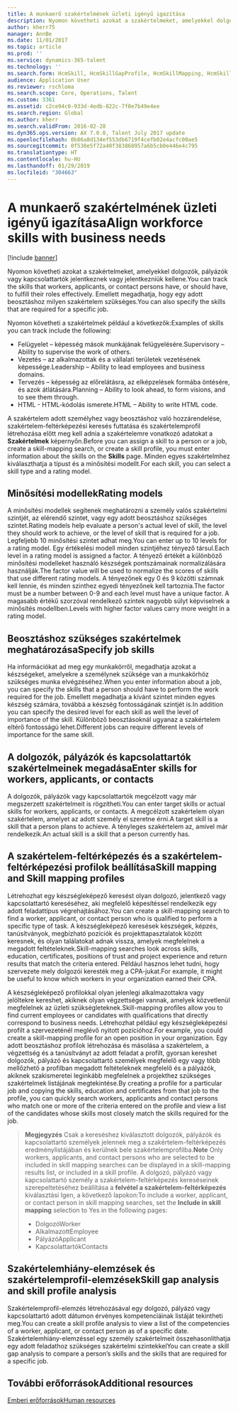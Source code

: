 ```yaml
---
title: A munkaerő szakértelmének üzleti igényű igazítása
description: Nyomon követheti azokat a szakértelmeket, amelyekkel dolgozók, pályázók vagy kapcsolattartók jelentkeznek vagy jelentkezniük kellene. Emellett megadhatja, hogy egy adott beosztáshoz milyen szakértelem szükséges.
author: kherr75
manager: AnnBe
ms.date: 11/01/2017
ms.topic: article
ms.prod: ''
ms.service: dynamics-365-talent
ms.technology: ''
ms.search.form: HcmSkill, HcmSkillGapProfile, HcmSkillMapping, HcmSkillType
audience: Application User
ms.reviewer: rschloma
ms.search.scope: Core, Operations, Talent
ms.custom: 3361
ms.assetid: c2ce94c0-933d-4edb-822c-7f0e7b49e4ee
ms.search.region: Global
ms.author: kherr
ms.search.validFrom: 2016-02-28
ms.dyn365.ops.version: AX 7.0.0, Talent July 2017 update
ms.openlocfilehash: 0b86a8d134ef553db6719f4cefb02e4acfc00ae5
ms.sourcegitcommit: 0f530e5f72a40f383868957a6b5cb0e446e4c795
ms.translationtype: HT
ms.contentlocale: hu-HU
ms.lasthandoff: 01/29/2019
ms.locfileid: "304663"
---
```

# <a name="align-workforce-skills-with-business-needs"></a><span data-ttu-id="9d709-104">A munkaerő szakértelmének üzleti igényű igazítása</span><span class="sxs-lookup"><span data-stu-id="9d709-104">Align workforce skills with business needs</span></span>

[!include [banner](includes/banner.md)]

<span data-ttu-id="9d709-105">Nyomon követheti azokat a szakértelmeket, amelyekkel dolgozók, pályázók vagy kapcsolattartók jelentkeznek vagy jelentkezniük kellene.</span><span class="sxs-lookup"><span data-stu-id="9d709-105">You can track the skills that workers, applicants, or contact persons have, or should have, to fulfill their roles effectively.</span></span> <span data-ttu-id="9d709-106">Emellett megadhatja, hogy egy adott beosztáshoz milyen szakértelem szükséges.</span><span class="sxs-lookup"><span data-stu-id="9d709-106">You can also specify the skills that are required for a specific job.</span></span>

<span data-ttu-id="9d709-107">Nyomon követheti a szakértelmek például a következők:</span><span class="sxs-lookup"><span data-stu-id="9d709-107">Examples of skills you can track include the following:</span></span>
-   <span data-ttu-id="9d709-108">Felügyelet – képesség mások munkájának felügyelésére.</span><span class="sxs-lookup"><span data-stu-id="9d709-108">Supervisory – Ability to supervise the work of others.</span></span>
-   <span data-ttu-id="9d709-109">Vezetés – az alkalmazottak és a vállalati területek vezetésének képessége.</span><span class="sxs-lookup"><span data-stu-id="9d709-109">Leadership – Ability to lead employees and business domains.</span></span>
-   <span data-ttu-id="9d709-110">Tervezés – képesség az előrelátásra, az elképzelések formába öntésére, és azok átlátására.</span><span class="sxs-lookup"><span data-stu-id="9d709-110">Planning – Ability to look ahead, to form visions, and to see them through.</span></span>
-   <span data-ttu-id="9d709-111">HTML - HTML-kódolás ismerete.</span><span class="sxs-lookup"><span data-stu-id="9d709-111">HTML – Ability to write HTML code.</span></span>

<span data-ttu-id="9d709-112">A szakértelem adott személyhez vagy beosztáshoz való hozzárendelése, szakértelem-feltérképezési keresés futtatása és szakértelemprofil létrehozása előtt meg kell adnia a szakértelemre vonatkozó adatokat a **Szakértelmek** képernyőn.</span><span class="sxs-lookup"><span data-stu-id="9d709-112">Before you can assign a skill to a person or a job, create a skill-mapping search, or create a skill profile, you must enter information about the skills on the **Skills** page.</span></span> <span data-ttu-id="9d709-113">Minden egyes szakértelmhez kiválaszthatja a típust és a minősítési modellt.</span><span class="sxs-lookup"><span data-stu-id="9d709-113">For each skill, you can select a skill type and a rating model.</span></span>

## <a name="rating-models"></a><span data-ttu-id="9d709-114">Minősítési modellek</span><span class="sxs-lookup"><span data-stu-id="9d709-114">Rating models</span></span>
<span data-ttu-id="9d709-115">A minősítési modellek segítenek meghatározni a személy valós szakértelmi szintjét, az elérendő szintet, vagy egy adott beosztáshoz szükséges szintet.</span><span class="sxs-lookup"><span data-stu-id="9d709-115">Rating models help evaluate a person's actual level of skill, the level they should work to achieve, or the level of skill that is required for a job.</span></span> <span data-ttu-id="9d709-116">Legfeljebb 10 minősítési szintet adhat meg.</span><span class="sxs-lookup"><span data-stu-id="9d709-116">You can enter up to 10 levels for a rating model.</span></span>  <span data-ttu-id="9d709-117">Egy értékelési modell minden szintjéhez tényező társul.</span><span class="sxs-lookup"><span data-stu-id="9d709-117">Each level in a rating model is assigned a factor.</span></span>  <span data-ttu-id="9d709-118">A tényező értékét a különböző minősítési modelleket használó készségek pontszámainak normalizálására használják.</span><span class="sxs-lookup"><span data-stu-id="9d709-118">The factor value will be used to normalize the scores of skills that use different rating models.</span></span>  <span data-ttu-id="9d709-119">A tényezőnek egy 0 és 9 közötti számnak kell lennie, és minden szinthez egyedi tényezőnek kell tartoznia.</span><span class="sxs-lookup"><span data-stu-id="9d709-119">The factor must be a number between 0-9 and each level must have a unique factor.</span></span>  <span data-ttu-id="9d709-120">A magasabb értékű szorzóval rendelkező szintek nagyobb súlyt képviselnek a minősítés modellben.</span><span class="sxs-lookup"><span data-stu-id="9d709-120">Levels with higher factor values carry more weight in a rating model.</span></span>

## <a name="specify-job-skills"></a><span data-ttu-id="9d709-121">Beosztáshoz szükséges szakértelmek meghatározása</span><span class="sxs-lookup"><span data-stu-id="9d709-121">Specify job skills</span></span>
<span data-ttu-id="9d709-122">Ha információkat ad meg egy munkakörről, megadhatja azokat a készségeket, amelyekre a személynek szüksége van a munkakörhöz szükséges munka elvégzéséhez.</span><span class="sxs-lookup"><span data-stu-id="9d709-122">When you enter information about a job, you can specify the skills that a person should have to perform the work required for the job.</span></span>  <span data-ttu-id="9d709-123">Emellett megadhatja a kívánt szintet minden egyes készség számára, továbbá a készség fontosságának szintjét is.</span><span class="sxs-lookup"><span data-stu-id="9d709-123">In addition you can specify the desired level for each skill as well the level of importance of the skill.</span></span> <span data-ttu-id="9d709-124">Különböző beosztásoknál ugyanaz a szakértelem eltérő fontosságú lehet.</span><span class="sxs-lookup"><span data-stu-id="9d709-124">Different jobs can require different levels of importance for the same skill.</span></span>

## <a name="enter-skills-for-workers-applicants-or-contacts"></a><span data-ttu-id="9d709-125">A dolgozók, pályázók és kapcsolattartók szakértelmeinek megadása</span><span class="sxs-lookup"><span data-stu-id="9d709-125">Enter skills for workers, applicants, or contacts</span></span>
<span data-ttu-id="9d709-126">A dolgozók, pályázók vagy kapcsolattartók megcélzott vagy már megszerzett szakértelmeit is rögzítheti.</span><span class="sxs-lookup"><span data-stu-id="9d709-126">You can enter target skills or actual skills for workers, applicants, or contacts.</span></span> <span data-ttu-id="9d709-127">A megcélzott szakértelem olyan szakértelem, amelyet az adott személy el szeretne érni.</span><span class="sxs-lookup"><span data-stu-id="9d709-127">A target skill is a skill that a person plans to achieve.</span></span> <span data-ttu-id="9d709-128">A tényleges szakértelem az, amivel már rendelkezik.</span><span class="sxs-lookup"><span data-stu-id="9d709-128">An actual skill is a skill that a person currently has.</span></span>

## <a name="skill-mapping-and-skill-mapping-profiles"></a><span data-ttu-id="9d709-129"> A szakértelem-feltérképezés és a szakértelem-feltérképezési profilok beállítása</span><span class="sxs-lookup"><span data-stu-id="9d709-129">Skill mapping and Skill mapping profiles</span></span>
<span data-ttu-id="9d709-130">Létrehozhat egy készségleképező keresést olyan dolgozó, jelentkező vagy kapcsolattartó kereséséhez, aki megfelelő képesítéssel rendelkezik egy adott feladattípus végrehajtásához.</span><span class="sxs-lookup"><span data-stu-id="9d709-130">You can create a skill-mapping search to find a worker, applicant, or contact person who is qualified to perform a specific type of task.</span></span> <span data-ttu-id="9d709-131">A készségleképező keresések készségek, képzés, tanúsítványok, megbízható pozíciók és projekttapasztalatok között keresnek, és olyan találatokat adnak vissza, amelyek megfelelnek a megadott feltételeknek.</span><span class="sxs-lookup"><span data-stu-id="9d709-131">Skill-mapping searches look across skills, education, certificates, positions of trust and project experience and return results that match the criteria entered.</span></span>  <span data-ttu-id="9d709-132">Például hasznos lehet tudni, hogy szervezete mely dolgozói keresték meg a CPA-jukat.</span><span class="sxs-lookup"><span data-stu-id="9d709-132">For example, it might be useful to know which workers in your organization earned their CPA.</span></span>

<span data-ttu-id="9d709-133">A készségleképező profilokkal olyan jelenlegi alkalmazottakra vagy jelöltekre kereshet, akiknek olyan végzettségei vannak, amelyek közvetlenül megfelelnek az üzleti szükségleteknek.</span><span class="sxs-lookup"><span data-stu-id="9d709-133">Skill-mapping profiles allow you to find current employees or candidates with qualifications that directly correspond to business needs.</span></span>  <span data-ttu-id="9d709-134">Létrehozhat például egy készségleképezési profilt a szervezeténél meglévő nyitott pozícióhoz.</span><span class="sxs-lookup"><span data-stu-id="9d709-134">For example, you could create a skill-mapping profile for an open position in your organization.</span></span> <span data-ttu-id="9d709-135">Egy adott beosztáshoz profilok létrehozása és másolása a szakértelem, a végzettség és a tanúsítványt az adott feladat a profilt, gyorsan kereshet dolgozók, pályázó és kapcsolattartó személyek megfelelő egy vagy több mellőzhető a profilban megadott feltételeknek megfelelő és a pályázók, akiknek szakismeretei leginkább megfelelnek a projekthez szükséges szakértelmek listájának megtekintése.</span><span class="sxs-lookup"><span data-stu-id="9d709-135">By creating a profile for a particular job and copying the skills, education and certificates from that job to the profile, you can quickly search workers, applicants and contact persons who match one or more of the criteria entered on the profile and view a list of the candidates whose skills most closely match the skills required for the job.</span></span>

> <span data-ttu-id="9d709-136">**Megjegyzés** Csak a kereséshez kiválasztott dolgozók, pályázók és kapcsolattartó személyek jelennek meg a szakértelem-feltérképezés eredménylistájában és kerülnek bele szakértelemprofilba.</span><span class="sxs-lookup"><span data-stu-id="9d709-136">**Note** Only workers, applicants, and contact persons who are selected to be included in skill mapping searches can be displayed in a skill-mapping results list, or included in a skill profile.</span></span> <span data-ttu-id="9d709-137">A dolgozó, pályázó vagy kapcsolattartó személy a szakértelem-feltérképezés kereséseinek szerepeltetéséhez beállítása a **felvétel a szakértelem-feltérképezés** kiválasztási Igen, a következő lapokon:</span><span class="sxs-lookup"><span data-stu-id="9d709-137">To include a worker, applicant, or contact person in skill mapping searches, set the **Include in skill mapping** selection to Yes in the following pages:</span></span>
> 
> + <span data-ttu-id="9d709-138">Dolgozó</span><span class="sxs-lookup"><span data-stu-id="9d709-138">Worker</span></span>
> + <span data-ttu-id="9d709-139">Alkalmazott</span><span class="sxs-lookup"><span data-stu-id="9d709-139">Employee</span></span>
> + <span data-ttu-id="9d709-140">Pályázó</span><span class="sxs-lookup"><span data-stu-id="9d709-140">Applicant</span></span>
> + <span data-ttu-id="9d709-141">Kapcsolattartók</span><span class="sxs-lookup"><span data-stu-id="9d709-141">Contacts</span></span>

## <a name="skill-gap-analysis-and-skill-profile-analysis"></a><span data-ttu-id="9d709-142">Szakértelemhiány-elemzések és szakértelemprofil-elemzések</span><span class="sxs-lookup"><span data-stu-id="9d709-142">Skill gap analysis and skill profile analysis</span></span>
<span data-ttu-id="9d709-143">Szakértelemprofil-elemzés létrehozásával egy dolgozó, pályázó vagy kapcsolattartó adott dátumon érvényes kompetenciáinak listáját tekintheti meg.</span><span class="sxs-lookup"><span data-stu-id="9d709-143">You can create a skill profile analysis to view a list of the competencies of a worker, applicant, or contact person as of a specific date.</span></span> <span data-ttu-id="9d709-144">Szakértelemhiány-elemzéssel egy személy szakértelmeit összehasonlíthatja egy adott feladathoz szükséges szakértelmi szintekkel</span><span class="sxs-lookup"><span data-stu-id="9d709-144">You can create a skill gap analysis to compare a person’s skills and the skills that are required for a specific job.</span></span>  



<a name="additional-resources"></a><span data-ttu-id="9d709-145">További erőforrások</span><span class="sxs-lookup"><span data-stu-id="9d709-145">Additional resources</span></span>
--------

[<span data-ttu-id="9d709-146">Emberi erőforrások</span><span class="sxs-lookup"><span data-stu-id="9d709-146">Human resources</span></span>](index.md)



